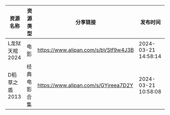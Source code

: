 | 资源名称      | 资源类型   | 分享链接                                 | 发布时间                |
| --------- | ------ | ------------------------------------ | ------------------- |
| L龙狱天棺2024 | 电影     | https://www.alipan.com/s/bVStf9w4J3B | 2024-03-21 14:58:14 |
| D稻草之盾2013 | 经典电影合集 | https://www.alipan.com/s/GYjreea7D2Y | 2024-03-21 10:58:08 |
